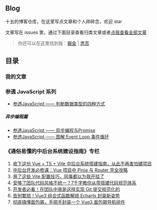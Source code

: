 ## Blog
十五的博客仓库，在这里写点文章和个人碎碎念，欢迎 star

文章写在 issues 里，通过下面目录查看归类文章或者[点我查看全部文章](https://github.com/bryqiu/Blog/issues)

>你还可以在这里找到我：[掘金](https://juejin.cn/user/343495027727229/posts) | [思否](https://segmentfault.com/u/Qfifteen)

## 目录

### 我的文章

### 参透 JavaScript 系列

- [参透JavaScript —— 判断数据类型的四种方式](https://github.com/bryqiu/Blog/issues/8)

##### 异步编程篇

- [参透JavaScript —— 异步编程与Promise](https://github.com/bryqiu/Blog/issues/9)
- [参透JavaScript —— 图解 Event Loop 事件循环](https://github.com/bryqiu/Blog/issues/10)

### 《通俗易懂的中后台系统建设指南》专栏
1. [收下这份 Vue + TS + Vite 中后台系统搭建指南，从此不再害怕建项目](https://github.com/bryqiu/Blog/issues/1)
2. [中后台开发必修课：Vue 项目中 Pinia 与 Router 完全攻略](https://github.com/bryqiu/Blog/issues/2)
3. [用了这些 Vite 配置技巧，同事都以为我开挂了](https://github.com/bryqiu/Blog/issues/3)
4. [受够了团队代码风格不统一？7千字教你从零搭建代码规范体系](https://github.com/bryqiu/Blog/issues/4)
5. [开发者必看！在团队中我是这样实现 Git 提交规范化的](https://github.com/bryqiu/Blog/issues/5)
6. [告别繁琐！Vue3 组合式函数解锁 Echarts 封装新姿势](https://github.com/bryqiu/Blog/issues/6)
7. [彻底搞懂面包屑，手把手封装一个 Vue3 面包屑导航组件](https://github.com/bryqiu/Blog/issues/7)
